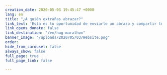 ```yaml
---
creation_date: 2020-05-03 19:45:47 +0000
lang: en
title: "¿A quién extrañas abrazar?"
link_text: 'Esta es tu oportunidad de enviarle un abrazo y compartir tu amor. #MaratonDeAbrazos #AbrazaUnNinoDelHogar'
link_opens_donate: false
link_destination: "/en/hug-marathon"
banner_image: "/uploads/2020/05/03/Website.png"
order:
hide_from_carousel: false
always_show: false
full_page: true
full_page_link: false

---
```

